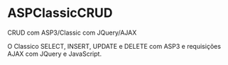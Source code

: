 # ASPClassicCRUD
CRUD com ASP3/Classic com JQuery/AJAX

O Classico SELECT, INSERT, UPDATE e DELETE com ASP3 e requisições AJAX com JQuery e JavaScript.
